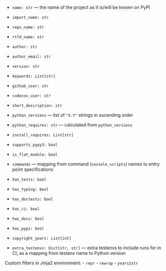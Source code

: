 - `name: str` — the name of the project as it is/will be known on PyPI
- `import_name: str`
- `repo_name: str`
- `rtfd_name: str`
- `author: str`
- `author_email: str`
- `version: str`
- `keywords: List[str]`

- `github_user: str`
- `codecov_user: str`

- `short_description: str`

- `python_versions` — list of `"X.Y"` strings in ascending order
- `python_requires: str` — calculated from `python_versions`
- `install_requires: List[str]`
- `supports_pypy3: bool`

- `is_flat_module: bool`
- `commands` — mapping from command (`console_scripts`) names to entry point
  specifications

- `has_tests: bool`
- `has_typing: bool`
- `has_doctests: bool`
- `has_ci: bool`
- `has_docs: bool`
- `has_pypi: bool`

- `copyright_years: List[int]`

- `extra_testenvs: Dict[str, str]` — extra testenvs to include runs for in CI,
  as a mapping from testenv name to Python version

Custom filters in Jinja2 environment:
    - `repr`
    - `rewrap`
    - `years2str`
